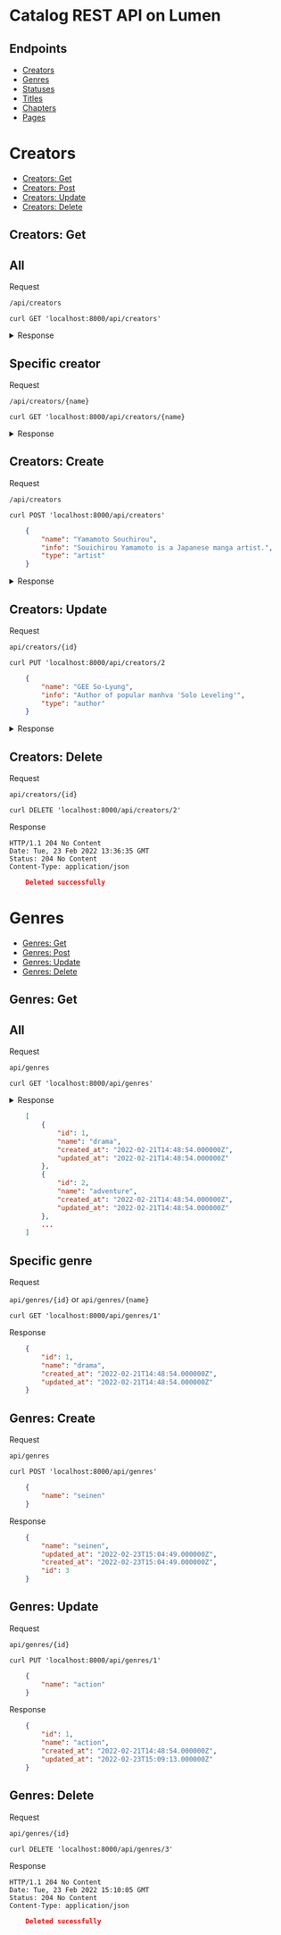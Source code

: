 # Catalog REST API on Lumen

## Endpoints
- [Creators](#creators)
- [Genres](#genres)
- [Statuses](#statuses)
- [Titles](#titles)
- [Chapters](#chapters)
- [Pages](#pages)

# Creators
- [Creators: Get](#creators-get)
- [Creators: Post](#creators-post)
- [Creators: Update](#creators-update)
- [Creators: Delete](#creators-delete)

## Creators: Get

## All
<summary>Request</summary>

`/api/creators`

    curl GET 'localhost:8000/api/creators'


<details>
<summary>Response</summary>

```json
    {
        "current_page": 1,
        "data": [
            {
                "id":1,
                "name": "Noe Kuhlman",
                "info": "information about creator",
                "type": "author",
                "created_at": "",
                "updated_at": "",
            },
            ...
        ],
        "first_page_url": "http://localhost:8000/api/creators?page=1",
        "from": 1,
        "last_page": 5,
        "last_page_url": "http://localhost:8000/api/creators?page=5",
        "next_page_url": "http://localhost:8000/api/creators?page=2",
        "path": "http://localhost:8000/api/creators",
        "per_page": 10,
        "prev_page_url": null,
        "to": 10,
        "total": 45
    }
```
</details>


## Specific creator

<summary>Request</summary>

`/api/creators/{name}`

    curl GET 'localhost:8000/api/creators/{name}

<details>
<summary>Response</summary>

```json
    {
        "id": "1",
        "name": "Noe Kuhlman",
        "info": "information about creator",
        "type": "author",
        "created_at": "2022-02-21T14:48:50.000000Z",
        "updated_at": "2022-02-21T14:48:50.000000Z"
    }
```
</details>

## Creators: Create

<summary>Request</summary>

`/api/creators`

    curl POST 'localhost:8000/api/creators'

```json
    {
        "name": "Yamamoto Souchirou",
        "info": "Souichirou Yamamoto is a Japanese manga artist.",
        "type": "artist"
    }
```

<details>
<summary>Response</summary>

```json
    {
        "name": "Yamamoto Souchirou",
        "info": "Souichirou Yamamoto is a Japanese manga artist.",
        "type": "artist",
        "updated_at": "2022-02-23T13:26:33.000000Z",
        "created_at": "2022-02-23T13:26:33.000000Z",
        "id": 2
    }
```
</details>

## Creators: Update

<summary>Request</summary>

`api/creators/{id}`

    curl PUT 'localhost:8000/api/creators/2

```json
    {
        "name": "GEE So-Lyung",
        "info": "Author of popular manhva 'Solo Leveling'",
        "type": "author"
    }
```

<details>
<summary>Response</summary>

```json
    {
        "id": 2,
        "name": "GEE So-Lyung",
        "infor": "Author of popular manhva 'Solo Leveling'",
        "type": "author",
        "created_at": "2022-02-23T13:26:33.000000Z",
        "updated_at": "2022-02-23T13:35:01.000000Z"
    }
```
</details>

## Creators: Delete

<summary>Request</summary>

`api/creators/{id}`

    curl DELETE 'localhost:8000/api/creators/2'


<summary>Response</summary>

    HTTP/1.1 204 No Content
    Date: Tue, 23 Feb 2022 13:36:35 GMT
    Status: 204 No Content
    Content-Type: application/json

```json
    Deleted successfully
```

# Genres
- [Genres: Get](#genress-get)
- [Genres: Post](#genress-post)
- [Genres: Update](#genress-update)
- [Genres: Delete](#genress-delete)

## Genres: Get

## All

<summary>Request</summary>

`api/genres`

    curl GET 'localhost:8000/api/genres'

<details>
<summary>Response</details>

```json
    [
        {
            "id": 1,
            "name": "drama",
            "created_at": "2022-02-21T14:48:54.000000Z",
            "updated_at": "2022-02-21T14:48:54.000000Z"
        },
        {
            "id": 2,
            "name": "adventure",
            "created_at": "2022-02-21T14:48:54.000000Z",
            "updated_at": "2022-02-21T14:48:54.000000Z"
        },
        ...
    ]
```
</details>

## Specific genre

<summary>Request</summary>

`api/genres/{id}` or `api/genres/{name}`

    curl GET 'localhost:8000/api/genres/1'

<summary>Response</summary>

```json
    {
        "id": 1,
        "name": "drama",
        "created_at": "2022-02-21T14:48:54.000000Z",
        "updated_at": "2022-02-21T14:48:54.000000Z"
    }
```

## Genres: Create

<summary>Request</summary>

`api/genres`

    curl POST 'localhost:8000/api/genres'

```json
    {
        "name": "seinen"
    }
```

<summary>Response</summary>

```json
    {
        "name": "seinen",
        "updated_at": "2022-02-23T15:04:49.000000Z",
        "created_at": "2022-02-23T15:04:49.000000Z",
        "id": 3
    }
```

## Genres: Update

<summary>Request</summary>

`api/genres/{id}`

    curl PUT 'localhost:8000/api/genres/1'

```json
    {
        "name": "action"
    }
```

<summary>Response</summary>

```json
    {
        "id": 1,
        "name": "action",
        "created_at": "2022-02-21T14:48:54.000000Z",
        "updated_at": "2022-02-23T15:09:13.000000Z"
    }
```

## Genres: Delete
<summary>Request</summary>

`api/genres/{id}`

    curl DELETE 'localhost:8000/api/genres/3'

<summary>Response</summary>

    HTTP/1.1 204 No Content
    Date: Tue, 23 Feb 2022 15:10:05 GMT
    Status: 204 No Content
    Content-Type: application/json

```json
    Deleted sucessfully
```

